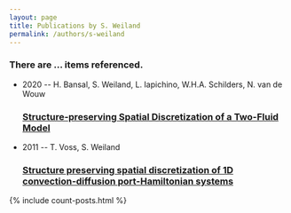 ```yaml
---
layout: page
title: Publications by S. Weiland
permalink: /authors/s-weiland
---
```


<h3 id="number-posts">There are ... items referenced.</h3>
<ul class="post-list">
<li><span class='post-meta'>2020 -- H. Bansal, S. Weiland, L. Iapichino, W.H.A. Schilders, N. van de Wouw</span><h3><a class='post-link' href="{{ site.baseurl }}/structure-preserving-spatial-discretization-of-a-two-fluid-model">Structure-preserving Spatial Discretization of a Two-Fluid Model</a></h3></li>
<li><span class='post-meta'>2011 -- T. Voss, S. Weiland</span><h3><a class='post-link' href="{{ site.baseurl }}/structure-preserving-spatial-discretization-of-1d-convection-diffusion-port-hamiltonian-systems">Structure preserving spatial discretization of 1D convection-diffusion port-Hamiltonian systems</a></h3></li>

</ul>
{% include count-posts.html %}
